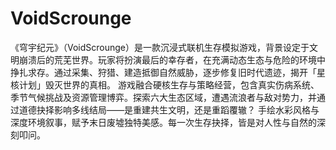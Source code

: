 # VoidScrounge
《穹宇纪元》（VoidScrounge）是一款沉浸式联机生存模拟游戏，背景设定于文明崩溃后的荒芜世界。玩家将扮演最后的幸存者，在充满动态生态与危险的环境中挣扎求存。通过采集、狩猎、建造抵御自然威胁，逐步修复旧时代遗迹，揭开「星核计划」毁灭世界的真相。  游戏融合硬核生存与策略经营，包含真实伤病系统、季节气候挑战及资源管理博弈。探索六大生态区域，遭遇流浪者与敌对势力，并通过道德抉择影响多线结局——是重建共生文明，还是重蹈覆辙？  手绘水彩风格与深度环境叙事，赋予末日废墟独特美感。每一次生存抉择，皆是对人性与自然的深刻叩问。
